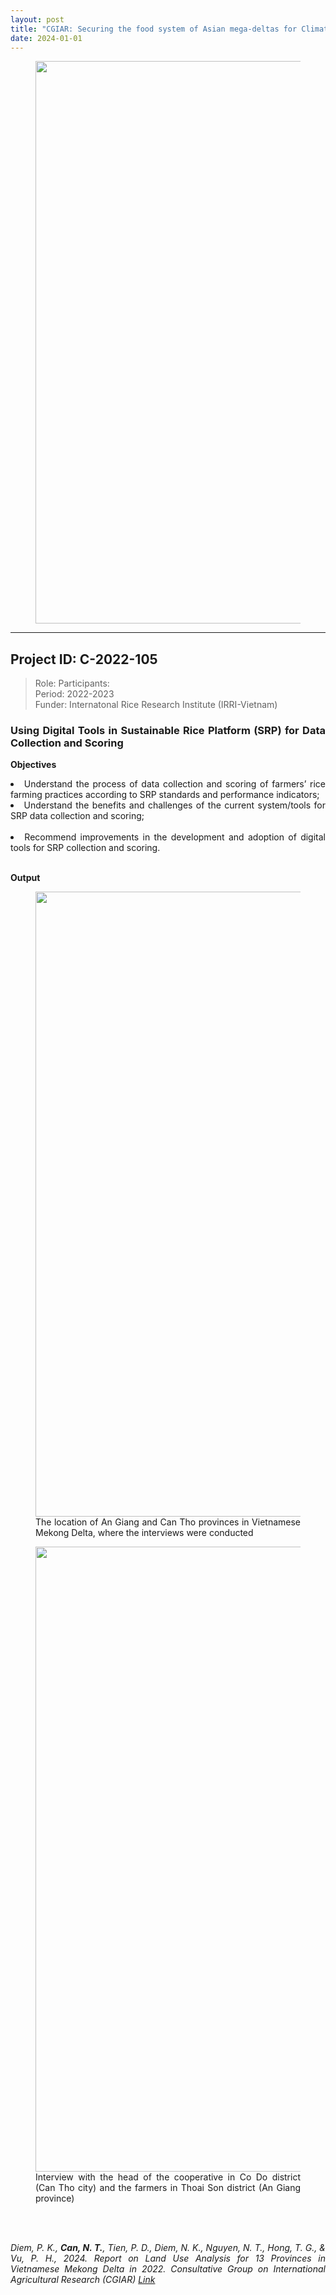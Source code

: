 ```yaml
---
layout: post
title: "CGIAR: Securing the food system of Asian mega-deltas for Climate and Livelihood resilience"
date: 2024-01-01
---
```


<div style="text-align:justify; font-size=30;">

<div class="container-fluid">
<div class="row">
<div class="col-sm-12">
<figure>
<img src="{{ site.url }}{{ site.baseurl }}/images/projectpic/CGIAR_mega_delta.png" class="img-responsive" width="900px" height="auto" />
<figcaption></figcaption>
</figure>
</div>
</div>
</div>

<hr>

## Project ID: C-2022-105 

> Role: Participants:  <br>
> Period: 2022-2023 <br>
> Funder: Internatonal Rice Research Institute (IRRI-Vietnam) <br>


### Using Digital Tools in Sustainable Rice Platform (SRP) for Data Collection and Scoring

**Objectives** <br>

<li>Understand the process of data collection and scoring of farmers’ rice farming practices according to SRP standards and performance indicators; </li>
<li>Understand the benefits and challenges of the current system/tools for SRP data collection and scoring; </li><br>
<li>Recommend improvements in the development and adoption of digital tools for SRP collection and scoring.</li><br>


**Output**

<div class="container-fluid">
<div class="row">
<div class="col-sm-12">
<figure>
<img src="{{ site.url }}{{ site.baseurl }}/images/projectpic/CGIAR_SRP_map.jpg" class="img-responsive" width="1000px" height="auto" />
<figcaption> The location of An Giang and Can Tho provinces in Vietnamese Mekong Delta, where the interviews were conducted
</figcaption>
</figure>

<figure>
<img src="{{ site.url }}{{ site.baseurl }}/images/projectpic/CGIAR_SRP_survey.jpg" class="img-responsive" width="1000px" height="auto" />
<figcaption> Interview with the head of the cooperative in Co Do district (Can Tho city) and the farmers in Thoai Son district (An Giang province)
</figcaption>
</figure>
</div>
</div>
</div>


<br>
<br>


<i>Diem, P. K., <b>Can, N. T.</b>, Tien, P. D., Diem, N. K., Nguyen, N. T., Hong, T. G., & Vu, P. H., 2024. Report on Land Use Analysis for 13 Provinces in Vietnamese Mekong Delta in 2022. Consultative Group on International Agricultural Research (CGIAR) <a href="https://hdl.handle.net/10568/151791">  Link </a><a href="{{ site.url }}{{ site.baseurl }}/assets/Article_archive/report/2024_IRRI_Report_Landuseanalysis_CTU.pdf">  <i class="glyphicon glyphicon-file"></i></a><br> </i>





</div>